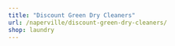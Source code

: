 ```yaml
---
title: "Discount Green Dry Cleaners"
url: /naperville/discount-green-dry-cleaners/
shop: laundry
---
```

